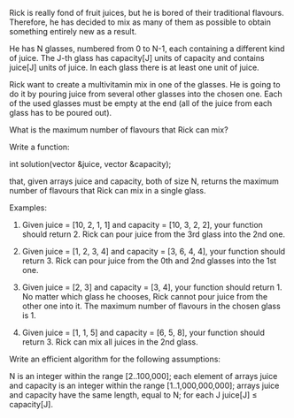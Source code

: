 Rick is really fond of fruit juices, but he is bored of their traditional flavours. Therefore, he has decided to mix as many of them as possible to obtain something entirely new as a result.

He has N glasses, numbered from 0 to N-1, each containing a different kind of juice. The J-th glass has capacity[J] units of capacity and contains juice[J] units of juice. In each glass there is at least one unit of juice.

Rick want to create a multivitamin mix in one of the glasses. He is going to do it by pouring juice from several other glasses into the chosen one. Each of the used glasses must be empty at the end (all of the juice from each glass has to be poured out).

What is the maximum number of flavours that Rick can mix?

Write a function:

int solution(vector<int> &juice, vector<int> &capacity);

that, given arrays juice and capacity, both of size N, returns the maximum number of flavours that Rick can mix in a single glass.

Examples:

1. Given juice = [10, 2, 1, 1] and capacity = [10, 3, 2, 2], your function should return 2. Rick can pour juice from the 3rd glass into the 2nd one.

2. Given juice = [1, 2, 3, 4] and capacity = [3, 6, 4, 4], your function should return 3. Rick can pour juice from the 0th and 2nd glasses into the 1st one.

3. Given juice = [2, 3] and capacity = [3, 4], your function should return 1. No matter which glass he chooses, Rick cannot pour juice from the other one into it. The maximum number of flavours in the chosen glass is 1.

4. Given juice = [1, 1, 5] and capacity = [6, 5, 8], your function should return 3. Rick can mix all juices in the 2nd glass.

Write an efficient algorithm for the following assumptions:

N is an integer within the range [2..100,000];
each element of arrays juice and capacity is an integer within the range [1..1,000,000,000];
arrays juice and capacity have the same length, equal to N;
for each J juice[J] ≤ capacity[J].

